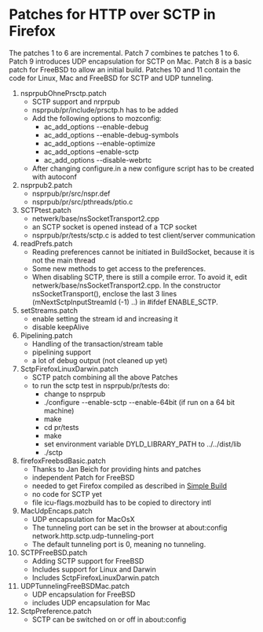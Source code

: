 # Patches for HTTP over SCTP in Firefox

The patches 1 to 6 are incremental.
Patch 7 combines te patches 1 to 6.
Patch 9 introduces UDP encapsulation for SCTP on Mac.
Patch 8 is a basic patch for FreeBSD to allow an initial build.
Patches 10 and 11 contain the code for Linux, Mac and FreeBSD for SCTP and UDP tunneling.

1. nsprpubOhnePrsctp.patch
   * SCTP support and nrprpub
   * nsprpub/pr/include/prsctp.h has to be added
   * Add the following options to mozconfig:
     * ac_add_options --enable-debug
     * ac_add_options --enable-debug-symbols
     * ac_add_options --enable-optimize
     * ac_add_options –enable-sctp
     * ac_add_options --disable-webrtc
   * After changing configure.in a new configure script has to be created with autoconf
2. nsprpub2.patch
    * nsprpub/pr/src/nspr.def
    * nsprpub/pr/src/pthreads/ptio.c
3. SCTPtest.patch
    * netwerk/base/nsSocketTransport2.cpp
    * an SCTP socket is opened instead of a  TCP socket
    * nsprpub/pr/tests/sctp.c is added to test client/server communication
4. readPrefs.patch
    * Reading preferences cannot be initiated in BuildSocket, because it is not the main thread
    * Some new methods to get access to the preferences.
    * When disabling SCTP, there is still a compile error. To avoid it, edit netwerk/base/nsSocketTransport2.cpp.
      In the constructor nsSocketTransport(), enclose the last 3 lines (mNextSctpInputStreamId (-1) ..) in #ifdef 
      ENABLE_SCTP.
5. setStreams.patch
    * enable setting the stream id and increasing it
    * disable keepAlive
6. Pipelining.patch
    * Handling of the transaction/stream table
    * pipelining support
    * a lot of debug output (not cleaned up yet)
7. SctpFirefoxLinuxDarwin.patch
    * SCTP patch combining all the above Patches
    * to run the sctp test in nsprpub/pr/tests do:
      - change to nsprpub
      - ./configure --enable-sctp --enable-64bit (if run on a 64 bit machine)
      - make
      - cd pr/tests
      - make
      - set environment variable DYLD_LIBRARY_PATH to ../../dist/lib
      - ./sctp
8. firefoxFreebsdBasic.patch
    * Thanks to Jan Beich for providing hints and patches
    * independent Patch for FreeBSD
    * needed to get Firefox compiled as described in [Simple Build](https://developer.mozilla.org/en-US/docs/Simple_Firefox_build)
    * no code for SCTP yet
    * file icu-flags.mozbuild has to be copied to directory intl
9. MacUdpEncaps.patch
    * UDP encapsulation for MacOsX
    * The tunneling port can be set in the browser at about:config network.http.sctp.udp-tunneling-port
    * The default tunneling port is 0, meaning no tunneling.
10. SCTPFreeBSD.patch
    * Adding SCTP support for FreeBSD
    * Includes support for Linux and Darwin
    * Includes SctpFirefoxLinuxDarwin.patch
11. UDPTunnelingFreeBSDMac.patch
    * UDP encapsulation for FreeBSD
    * includes UDP encapsulation for Mac
12. SctpPreference.patch
    * SCTP can be switched on or off in about:config
